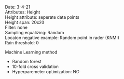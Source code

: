 Date:               3-4-21  
Attributes:         Height  
Height attribute:   seperate data points  
Height span:        20x20  
Filter:             none  
Sampling equalizing: Random  
Locaton negative example: Random point in rader (KNMI)  
Rain threshold:     0  

Machine Learning method
- Random forest
- 10-fold cross validation
- Hyperparemeter optimization: NO
